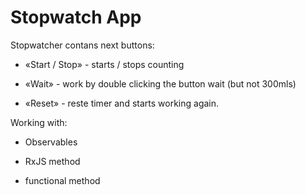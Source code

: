 # Stopwatch App


Stopwatcher contans next buttons:

* «Start / Stop» - starts / stops counting

* «Wait» - work by double clicking the button wait (but not 300mls)

* «Reset» - reste timer and starts working again.

Working with:

 - Observables 

 - RxJS method

 - functional method
